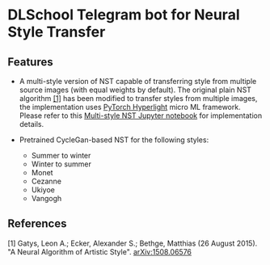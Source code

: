 # DLSchool Telegram bot for Neural Style Transfer

## Features
 - A multi-style version of NST capable of transferring style from multiple source images (with equal weights by default). The original plain NST algorithm [[1]](#1) has been modified to transfer styles from multiple images, the implementation uses [PyTorch Hyperlight](https://github.com/pgagarinov/pytorch-hyperlight) micro ML framework. Please refer to this [Multi-style NST Jupyter notebook](https://github.com/pgagarinov/dls-style-telegram-bot/blob/main/ml_server/plain_simple_nst.ipynb) for implementation details.
 
 - Pretrained CycleGan-based NST for the following styles:
    - Summer to winter
    - Winter to summer
    - Monet
    - Cezanne
    - Ukiyoe
    - Vangogh
   
 
 
 ## References
 <a id="1">[1]</a> 
 Gatys, Leon A.; Ecker, Alexander S.; Bethge, Matthias (26 August 2015). "A Neural Algorithm of Artistic Style". [arXiv:1508.06576](https://arxiv.org/abs/1508.06576) 

